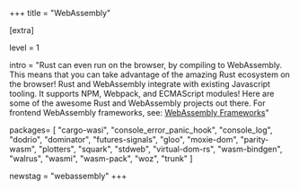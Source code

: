 +++
title = "WebAssembly"

[extra]

level = 1

intro = "Rust can even run on the browser, by compiling to WebAssembly. This means that you can take advantage of the amazing Rust ecosystem on the browser! Rust and WebAssembly integrate with existing Javascript tooling. It supports NPM, Webpack, and ECMAScript modules! Here are some of the awesome Rust and WebAssembly projects out there. For frontend WebAssembly frameworks, see: [WebAssembly Frameworks](https://www.arewewebyet.org/topics/frameworks#frontend)"

packages=  [
  "cargo-wasi",
  "console_error_panic_hook",
  "console_log",
  "dodrio",
  "dominator",
  "futures-signals",
  "gloo",
  "moxie-dom",
  "parity-wasm",
  "plotters",
  "squark",
  "stdweb",
  "virtual-dom-rs",
  "wasm-bindgen",
  "walrus",
  "wasmi",
  "wasm-pack",
  "woz",
  "trunk"
]

newstag = "webassembly"
+++
